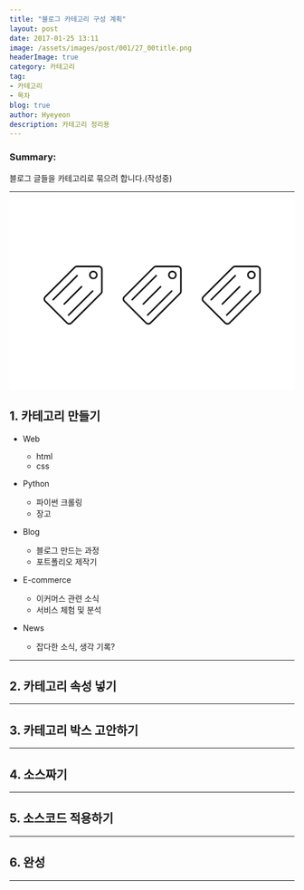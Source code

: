 ```yaml
---
title: "블로그 카테고리 구성 계획"
layout: post
date: 2017-01-25 13:11
image: /assets/images/post/001/27_00title.png
headerImage: true
category: 카테고리
tag:
- 카테고리
- 목차
blog: true
author: Hyeyeon
description: 카테고리 정리용
---
```


### Summary:

블로그 글들을 카테고리로 묶으려 합니다.(작성중)

---

![pic1](/assets/images/post/001/27_00title.png)

## 1. 카테고리 만들기

- Web
  - html
  - css

- Python
  - 파이썬 크롤링
  - 장고

- Blog
  - 블로그 만드는 과정
  - 포트폴리오 제작기

- E-commerce
  - 이커머스 관련 소식
  - 서비스 체험 및 분석

- News
  - 잡다한 소식, 생각 기록?

---

## 2. 카테고리 속성 넣기

---

## 3. 카테고리 박스 고안하기

---

## 4. 소스짜기

---

## 5. 소스코드 적용하기

---

## 6. 완성

---
